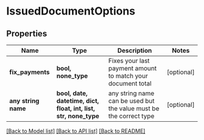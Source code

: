 # IssuedDocumentOptions


## Properties
Name | Type | Description | Notes
------------ | ------------- | ------------- | -------------
**fix_payments** | **bool, none_type** | Fixes your last payment amount to match your document total | [optional] 
**any string name** | **bool, date, datetime, dict, float, int, list, str, none_type** | any string name can be used but the value must be the correct type | [optional]

[[Back to Model list]](../README.md#documentation-for-models) [[Back to API list]](../README.md#documentation-for-api-endpoints) [[Back to README]](../README.md)


